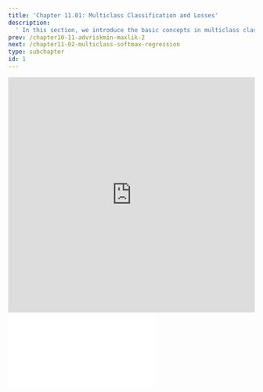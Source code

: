 ```yaml
---
title: 'Chapter 11.01: Multiclass Classification and Losses'
description:
  ' In this section, we introduce the basic concepts in multiclass classification and important multiclass losses: MC 0-1-loss, MC brier score, MC logarithmic loss. '
prev: /chapter10-11-advriskmin-maxlik-2
next: /chapter11-02-multiclass-softmax-regression
type: subchapter
id: 1
---
```



<!-- Hier jetzt die neuen Links einpflegen -->


<exercise id="1" title="Video Lecture">
<iframe width="100%" height="480" src="https://www.youtube.com/embed/sISj6dUCrro" frameborder="0" allow="accelerometer; autoplay; encrypted-media; gyroscope; picture-in-picture" allowfullscreen></iframe>
</exercise>

<exercise id="2" title="Slides">
<object data="pdfs/11/slides-mc-losses.pdf" type="application/pdf" style="width:100%;height:480px">
    <embed src="pdfs/11/slides-mc-losses.pdf" type="application/pdf" />
</object>
</exercise>


